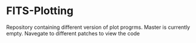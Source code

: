 # FITS-Plotting
Repository containing different version of plot progrms.
Master is currently empty. Navegate to different patches to view the code
